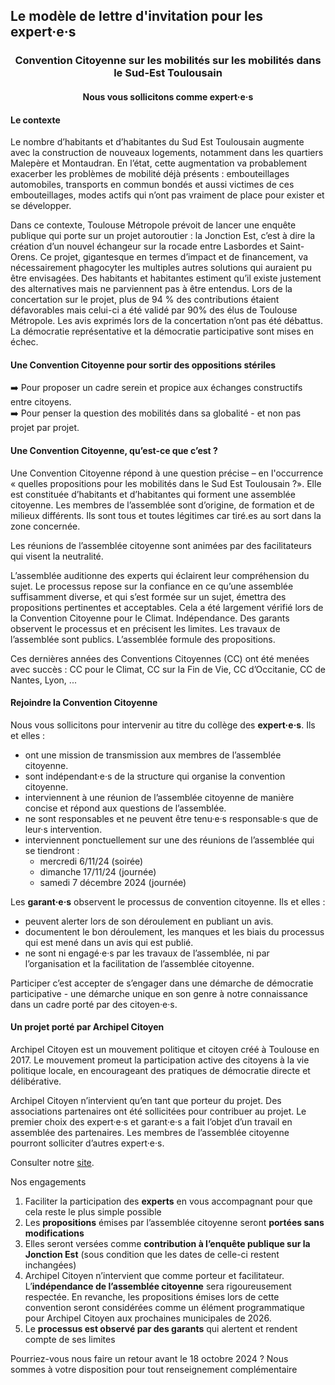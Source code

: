 ## Le modèle de lettre d'invitation pour les expert·e·s

<h3 style="text-align: center;">Convention Citoyenne sur les mobilités sur les mobilités dans le Sud-Est Toulousain</h3>

<h4 style="text-align: center;">Nous vous sollicitons comme expert·e·s</h4>

#### Le contexte

Le nombre d’habitants et d’habitantes du Sud Est Toulousain augmente avec la construction de nouveaux logements, notamment dans les quartiers Malepère et Montaudran. En l’état, cette augmentation va probablement exacerber les problèmes de mobilité déjà présents : embouteillages automobiles, transports en commun bondés et aussi victimes de ces embouteillages, modes actifs qui n’ont pas vraiment de place pour exister et se développer.

Dans ce contexte, Toulouse Métropole prévoit de lancer une enquête publique qui porte sur un projet autoroutier : la Jonction Est, c’est à dire la création d’un nouvel échangeur sur la rocade entre Lasbordes et Saint-Orens. Ce projet, gigantesque en termes d’impact et de financement, va nécessairement phagocyter les multiples autres solutions qui auraient pu être envisagées. Des habitants et habitantes estiment qu’il existe justement des alternatives mais ne parviennent pas à être entendus. Lors de la concertation sur le projet, plus de 94 % des contributions étaient défavorables mais celui-ci a été validé par 90% des élus de Toulouse Métropole. Les avis exprimés lors de la concertation n’ont pas été débattus. La démocratie représentative et la démocratie participative sont mises en échec.


#### Une Convention Citoyenne pour sortir des oppositions stériles

➡️ Pour proposer un cadre serein et propice aux échanges constructifs entre citoyens.  
➡️ Pour penser la question des mobilités dans sa globalité - et non pas projet par projet.  


#### Une Convention Citoyenne, qu’est-ce que c’est ?

Une Convention Citoyenne répond à une question précise – en l'occurrence « quelles propositions pour les mobilités dans le Sud Est Toulousain ?».
Elle est constituée d’habitants et d’habitantes qui forment une assemblée citoyenne. Les membres de l’assemblée sont d’origine, de formation et de milieux différents. Ils sont tous et toutes légitimes car tiré.es au sort dans la zone concernée.

Les réunions de l’assemblée citoyenne sont animées par des facilitateurs qui visent la neutralité.

L’assemblée auditionne des experts qui éclairent leur compréhension du sujet. Le processus repose sur la confiance en ce qu’une assemblée suffisamment diverse, et qui s’est formée sur un sujet, émettra des propositions pertinentes et acceptables. Cela a été largement vérifié lors de la Convention Citoyenne pour le Climat.
Indépendance. Des garants observent le processus et en précisent les limites. Les travaux de l’assemblée sont publics. L’assemblée formule des propositions.

Ces dernières années des Conventions Citoyennes (CC) ont été menées avec succès : CC pour le Climat, CC sur la Fin de Vie, CC d’Occitanie, CC de Nantes, Lyon, ...


#### Rejoindre la Convention Citoyenne

Nous vous sollicitons pour intervenir au titre du collège des **expert·e·s**. Ils et elles :
- ont une mission de transmission aux membres de l’assemblée citoyenne.
- sont indépendant·e·s de la structure qui organise la convention citoyenne.
- interviennent à une réunion de l’assemblée citoyenne de manière concise et répond aux questions de l’assemblée.
- ne sont responsables et ne peuvent être tenu·e·s responsable·s que de leur·s intervention.
- interviennent ponctuellement sur une des réunions de l’assemblée qui se tiendront :
    - mercredi 6/11/24 (soirée)
    - dimanche 17/11/24 (journée)
    - samedi 7 décembre 2024 (journée)

Les **garant·e·s** observent le processus de convention citoyenne. Ils et elles :
- peuvent alerter lors de son déroulement en publiant un avis.
- documentent le bon déroulement, les manques et les biais du processus qui est mené dans un avis qui est publié.
- ne sont ni engagé·e·s par les travaux de l’assemblée, ni par l’organisation et la facilitation de l’assemblée citoyenne.

Participer c’est accepter de s’engager dans une démarche de démocratie participative - une démarche unique en son genre à notre connaissance dans un cadre porté par des citoyen·e·s.

#### Un projet porté par Archipel Citoyen

Archipel Citoyen est un mouvement politique et citoyen créé à Toulouse en 2017. Le mouvement promeut la participation active des citoyens à la vie politique locale, en encourageant des pratiques de démocratie directe et délibérative.

Archipel Citoyen n’intervient qu’en tant que porteur du projet. Des associations partenaires ont été sollicitées pour contribuer au projet. Le premier choix des expert·e·s et garant·e·s a fait l’objet d’un travail en assemblée des partenaires. Les membres de l’assemblée citoyenne pourront solliciter d’autres expert·e·s.

Consulter notre [site](https://archipelcitoyen.github.io/convcitoyenne_mobilites_se/).

Nos engagements

1. Faciliter la participation des **experts** en vous accompagnant pour que cela reste le plus simple possible
2. Les **propositions** émises par l’assemblée citoyenne seront **portées sans modifications** 
3. Elles seront versées comme **contribution à l’enquête publique sur la Jonction Est** (sous condition que les dates de celle-ci restent inchangées)
4. Archipel Citoyen n’intervient que comme porteur et facilitateur. L’**indépendance de l’assemblée citoyenne** sera rigoureusement respectée. En revanche, les propositions émises lors de cette convention seront considérées comme un élément programmatique pour Archipel Citoyen aux prochaines municipales de 2026.
5. Le **processus est observé par des garants** qui alertent et rendent compte de ses limites


Pourriez-vous nous faire un retour avant le 18 octobre 2024 ? Nous sommes à votre disposition pour tout renseignement complémentaire

